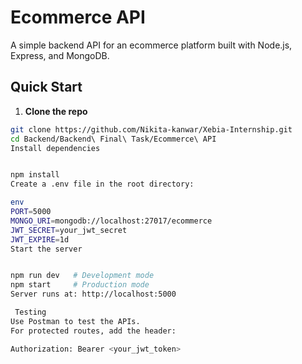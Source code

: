 # Ecommerce API

A simple backend API for an ecommerce platform built with Node.js, Express, and MongoDB.


##  Quick Start

1. **Clone the repo**
```bash
git clone https://github.com/Nikita-kanwar/Xebia-Internship.git
cd Backend/Backend\ Final\ Task/Ecommerce\ API
Install dependencies


npm install
Create a .env file in the root directory:

env
PORT=5000
MONGO_URI=mongodb://localhost:27017/ecommerce
JWT_SECRET=your_jwt_secret
JWT_EXPIRE=1d
Start the server


npm run dev   # Development mode
npm start     # Production mode
Server runs at: http://localhost:5000

 Testing
Use Postman to test the APIs.
For protected routes, add the header:

Authorization: Bearer <your_jwt_token>
